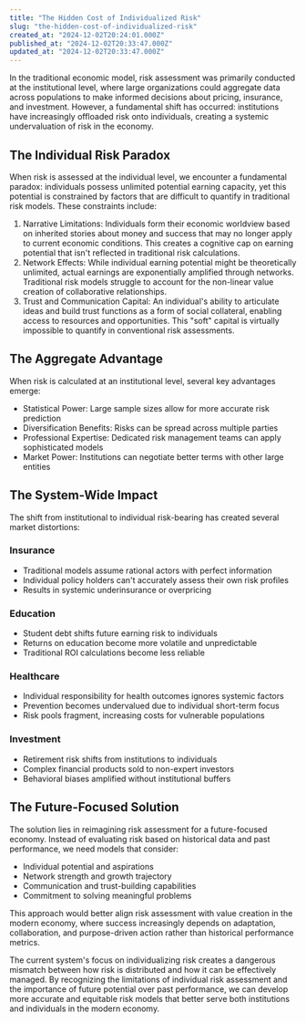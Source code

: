 ```yaml
---
title: "The Hidden Cost of Individualized Risk"
slug: "the-hidden-cost-of-individualized-risk"
created_at: "2024-12-02T20:24:01.000Z"
published_at: "2024-12-02T20:33:47.000Z"
updated_at: "2024-12-02T20:33:47.000Z"
---
```


<p>In the traditional economic model, risk assessment was primarily conducted at the institutional level, where large organizations could aggregate data across populations to make informed decisions about pricing, insurance, and investment. However, a fundamental shift has occurred: institutions have increasingly offloaded risk onto individuals, creating a systemic undervaluation of risk in the economy.</p><h2 id="the-individual-risk-paradox">The Individual Risk Paradox</h2><p>When risk is assessed at the individual level, we encounter a fundamental paradox: individuals possess unlimited potential earning capacity, yet this potential is constrained by factors that are difficult to quantify in traditional risk models. These constraints include:</p><ol><li>Narrative Limitations: Individuals form their economic worldview based on inherited stories about money and success that may no longer apply to current economic conditions. This creates a cognitive cap on earning potential that isn't reflected in traditional risk calculations.</li><li>Network Effects: While individual earning potential might be theoretically unlimited, actual earnings are exponentially amplified through networks. Traditional risk models struggle to account for the non-linear value creation of collaborative relationships.</li><li>Trust and Communication Capital: An individual's ability to articulate ideas and build trust functions as a form of social collateral, enabling access to resources and opportunities. This "soft" capital is virtually impossible to quantify in conventional risk assessments.</li></ol><h2 id="the-aggregate-advantage">The Aggregate Advantage</h2><p>When risk is calculated at an institutional level, several key advantages emerge:</p><ul><li>Statistical Power: Large sample sizes allow for more accurate risk prediction</li><li>Diversification Benefits: Risks can be spread across multiple parties</li><li>Professional Expertise: Dedicated risk management teams can apply sophisticated models</li><li>Market Power: Institutions can negotiate better terms with other large entities</li></ul><h2 id="the-system-wide-impact">The System-Wide Impact</h2><p>The shift from institutional to individual risk-bearing has created several market distortions:</p><h3 id="insurance">Insurance</h3><ul><li>Traditional models assume rational actors with perfect information</li><li>Individual policy holders can't accurately assess their own risk profiles</li><li>Results in systemic underinsurance or overpricing</li></ul><h3 id="education">Education</h3><ul><li>Student debt shifts future earning risk to individuals</li><li>Returns on education become more volatile and unpredictable</li><li>Traditional ROI calculations become less reliable</li></ul><h3 id="healthcare">Healthcare</h3><ul><li>Individual responsibility for health outcomes ignores systemic factors</li><li>Prevention becomes undervalued due to individual short-term focus</li><li>Risk pools fragment, increasing costs for vulnerable populations</li></ul><h3 id="investment">Investment</h3><ul><li>Retirement risk shifts from institutions to individuals</li><li>Complex financial products sold to non-expert investors</li><li>Behavioral biases amplified without institutional buffers</li></ul><h2 id="the-future-focused-solution">The Future-Focused Solution</h2><p>The solution lies in reimagining risk assessment for a future-focused economy. Instead of evaluating risk based on historical data and past performance, we need models that consider:</p><ul><li>Individual potential and aspirations</li><li>Network strength and growth trajectory</li><li>Communication and trust-building capabilities</li><li>Commitment to solving meaningful problems</li></ul><p>This approach would better align risk assessment with value creation in the modern economy, where success increasingly depends on adaptation, collaboration, and purpose-driven action rather than historical performance metrics.</p><p>The current system's focus on individualizing risk creates a dangerous mismatch between how risk is distributed and how it can be effectively managed. By recognizing the limitations of individual risk assessment and the importance of future potential over past performance, we can develop more accurate and equitable risk models that better serve both institutions and individuals in the modern economy.</p>